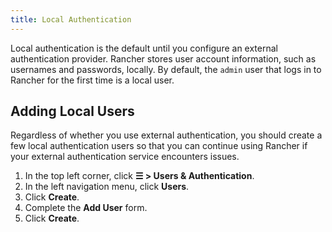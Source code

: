 ```yaml
---
title: Local Authentication
---
```


<head> 
  <link rel="canonical" href="https://ranchermanager.docs.rancher.com/how-to-guides/new-user-guides/authentication-permissions-and-global-configuration/authentication-config/create-local-users"/>
</head>

Local authentication is the default until you configure an external authentication provider. Rancher stores user account information, such as usernames and passwords, locally. By default, the `admin` user that logs in to Rancher for the first time is a local user.

## Adding Local Users

Regardless of whether you use external authentication, you should create a few local authentication users so that you can continue using Rancher if your external authentication service encounters issues.

1.	In the top left corner, click **☰ > Users & Authentication**.
1. In the left navigation menu, click **Users**.
1. Click **Create**.
1.	Complete the **Add User** form.
1. Click **Create**.
